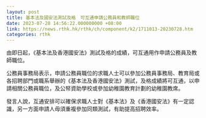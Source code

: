 ```yaml
---
layout: post
title: 基本法及國安法測試及格　可互通申請公務員和教師職位
date: 2023-07-28 14:56:22.000000000 +08:00
link: https://news.rthk.hk/rthk/ch/component/k2/1711013-20230728.htm
categories: rthk
---
```


由即日起，《基本法及香港國安法》測試及格的成績，可互通用作申請公務員及教師職位。

公務員事務局表示，申請公務員職位的求職人士可以參加公務員事務局、教育局或各招聘部門或職系舉辦的《基本法及香港國安法》測試，及格成績將可互通，以申請相關公務員職位，及公帑資助學校或參加幼稚園教育計劃的幼稚園教席。
 
發言人說，互通安排可以確保求職人士對《基本法》及《香港國安法》有一定認識，另一方面申請人毋須重複參加同類測試，有助提高招聘效率。
